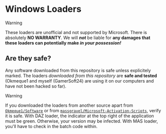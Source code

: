 # Windows Loaders

> [!WARNING]
>
> These loaders are unofficial and not supported by Microsoft. There is absolutely **NO WARRANTY**. We will ***not*** be liable for **any damages that these loaders can potentially make *in your possession!***

## Are they safe?

Any software downloaded from this repository is safe unless explicitely marked. The loaders *downloaded from this repository* are **safe and tested** (Okmeque1 and myself (GamerSoft24) are using it on our computers and have not been hacked so far).

> [!WARNING]
> 
> If you downloaded the loaders from another source apart from [`Okmeque1/Software`](https://github.com/Okmeque1/Software) or from [`massgravel/Microsoft-Activation-Scripts`](https://github.com/massgravel/Microsoft-Activation-Scripts), verify it is safe. With DAZ loader, the indicator at the top right of the application must be green. Otherwise, your version may be infected. With MAS loader, you'll have to check in the batch code within.
                                                                                                                                                                                           
                                                                                                                                                                                           
